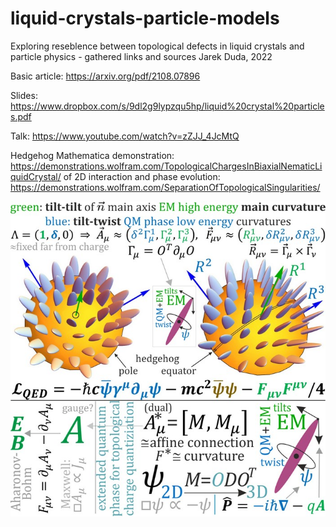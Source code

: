 # liquid-crystals-particle-models
Exploring reseblence between topological defects in liquid crystals and particle physics - gathered links and sources
Jarek Duda, 2022

Basic article: https://arxiv.org/pdf/2108.07896

Slides: https://www.dropbox.com/s/9dl2g9lypzqu5hp/liquid%20crystal%20particles.pdf

Talk: https://www.youtube.com/watch?v=zZJJ_4JcMtQ

Hedgehog Mathematica demonstration: https://demonstrations.wolfram.com/TopologicalChargesInBiaxialNematicLiquidCrystal/ of 2D interaction and phase evolution: https://demonstrations.wolfram.com/SeparationOfTopologicalSingularities/

![alt text](https://github.com/JarekDuda/liquid-crystals-particle-models/blob/main/diagram.jpg?raw=true)
